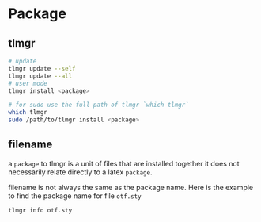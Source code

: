 # Package

## tlmgr
```sh
# update
tlmgr update --self
tlmgr update --all
# user mode
tlmgr install <package>

# for sudo use the full path of tlmgr `which tlmgr`
which tlmgr
sudo /path/to/tlmgr install <package>
```

## filename
a `package` to tlmgr is a unit of files that are installed together it does not necessarily relate directly to a latex `package`.

filename is not always the same as the package name.
Here is the example to find the package name for file `otf.sty`
```sh
tlmgr info otf.sty
```
